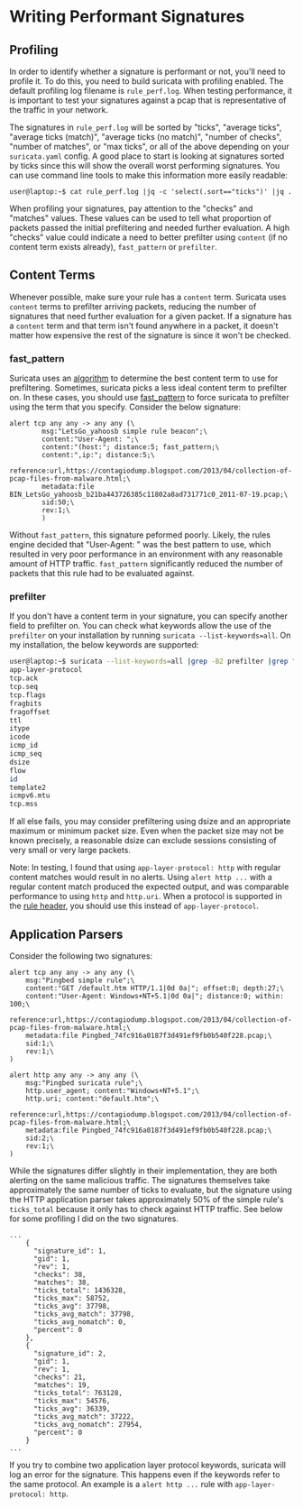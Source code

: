 # Writing Performant Signatures

## Profiling
In order to identify whether a signature is performant or not, you'll need to profile it. To do this, you need to build suricata with profiling enabled. The default profiling log filename is `rule_perf.log`. When testing performance, it is important to test your signatures against a pcap that is representative of the traffic in your network.

The signatures in `rule_perf.log` will be sorted by "ticks", "average ticks", "average ticks (match)", "average ticks (no match)", "number of checks", "number of matches", or "max ticks", or all of the above depending on your `suricata.yaml` config. A good place to start is looking at signatures sorted by ticks since this will show the overall worst performing signatures. You can use command line tools to make this information more easily readable:

```
user@laptop:~$ cat rule_perf.log |jq -c 'select(.sort=="ticks")' |jq .
```

When profiling your signatures, pay attention to the "checks" and "matches" values. These values can be used to tell what proportion of packets passed the initial prefiltering and needed further evaluation. A high "checks" value could indicate a need to better prefilter using `content` (if no content term exists already), `fast_pattern` or `prefilter`.

## Content Terms
Whenever possible, make sure your rule has a `content` term. Suricata uses `content` terms to prefilter arriving packets, reducing the number of signatures that need further evaluation for a given packet. If a signature has a `content` term and that term isn't found anywhere in a packet, it doesn't matter how expensive the rest of the signature is since it won't be checked.

### fast_pattern

Suricata uses an [algorithm](https://suricata.readthedocs.io/en/latest/rules/fast-pattern-explained.html) to determine the best content term to use for prefiltering. Sometimes, suricata picks a less ideal content term to prefilter on. In these cases, you should use [fast_pattern](https://suricata.readthedocs.io/en/latest/rules/prefilter-keywords.html#fast-pattern) to force suricata to prefilter using the term that you specify. Consider the below signature:

```
alert tcp any any -> any any (\
        msg:"LetsGo_yahoosb simple rule beacon";\
        content:"User-Agent: ";\
        content:"(host:"; distance:5; fast_pattern;\
        content:",ip:"; distance:5;\
        reference:url,https://contagiodump.blogspot.com/2013/04/collection-of-pcap-files-from-malware.html;\
        metadata:file BIN_LetsGo_yahoosb_b21ba443726385c11802a8ad731771c0_2011-07-19.pcap;\
        sid:50;\
        rev:1;\
        )
```

Without `fast_pattern`, this signature peformed poorly. Likely, the rules engine decided that "User-Agent: " was the best pattern to use, which resulted in very poor performance in an environment with any reasonable amount of HTTP traffic. `fast_pattern` significantly reduced the number of packets that this rule had to be evaluated against.

### prefilter
If you don't have a content term in your signature, you can specify another field to prefilter on. You can check what keywords allow the use of the `prefilter` on your installation by running `suricata --list-keywords=all`. On my installation, the below keywords are supported:

```bash
user@laptop:~$ suricata --list-keywords=all |grep -B2 prefilter |grep "^[a-zA-Z]" |tr ":" " "
app-layer-protocol 
tcp.ack 
tcp.seq 
tcp.flags 
fragbits 
fragoffset 
ttl 
itype 
icode 
icmp_id 
icmp_seq 
dsize 
flow 
id 
template2 
icmpv6.mtu 
tcp.mss 
```


If all else fails, you may consider prefiltering using dsize and an appropriate maximum or minimum packet size. Even when the packet size may not be known precisely, a reasonable dsize can exclude sessions consisting of very small or very large packets.

Note: In testing, I found that using `app-layer-protocol: http` with regular content matches would result in no alerts. Using `alert http ...` with a regular content match produced the expected output, and was comparable performance to using `http` and `http.uri`. When a protocol is supported in the [rule header](https://suricata.readthedocs.io/en/latest/rules/intro.html#protocol), you should use this instead of `app-layer-protocol`.

## Application Parsers
Consider the following two signatures:

```
alert tcp any any -> any any (\
	msg:"Pingbed simple rule";\
	content:"GET /default.htm HTTP/1.1|0d 0a|"; offset:0; depth:27;\
	content:"User-Agent: Windows+NT+5.1|0d 0a|"; distance:0; within: 100;\
	reference:url,https://contagiodump.blogspot.com/2013/04/collection-of-pcap-files-from-malware.html;\
	metadata:file Pingbed_74fc916a0187f3d491ef9fb0b540f228.pcap;\
	sid:1;\
	rev:1;\
)
```

```
alert http any any -> any any (\
	msg:"Pingbed suricata rule";\
	http.user_agent; content:"Windows+NT+5.1";\
	http.uri; content:"default.htm";\
	reference:url,https://contagiodump.blogspot.com/2013/04/collection-of-pcap-files-from-malware.html;\
	metadata:file Pingbed_74fc916a0187f3d491ef9fb0b540f228.pcap;\
	sid:2;\
	rev:1;\
)
```

While the signatures differ slightly in their implementation, they are both alerting on the same malicious traffic. The signatures themselves take approximately the same number of ticks to evaluate, but the signature using the HTTP application parser takes approximately 50% of the simple rule's `ticks_total` because it only has to check against HTTP traffic. See below for some profiling I did on the two signatures.

```
...
    {
      "signature_id": 1,
      "gid": 1,
      "rev": 1,
      "checks": 38,
      "matches": 38,
      "ticks_total": 1436328,
      "ticks_max": 58752,
      "ticks_avg": 37798,
      "ticks_avg_match": 37798,
      "ticks_avg_nomatch": 0,
      "percent": 0
    },
    {
      "signature_id": 2,
      "gid": 1,
      "rev": 1,
      "checks": 21,
      "matches": 19,
      "ticks_total": 763128,
      "ticks_max": 54576,
      "ticks_avg": 36339,
      "ticks_avg_match": 37222,
      "ticks_avg_nomatch": 27954,
      "percent": 0
    }
...
```

If you try to combine two application layer protocol keywords, suricata will log an error for the signature. This happens even if the keywords refer to the same protocol. An example is a `alert http ...` rule with `app-layer-protocol: http`.
